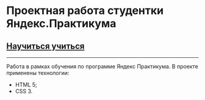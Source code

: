 # Проектная работа студентки Яндекс.Практикума

## [Научиться учиться](https://Kventista.github.io/Learn_to_Learn/)

***
Работа в рамках обучения по программе Яндекс Практикума. 
В проекте применены технологии:
* HTML 5;
* CSS 3.
